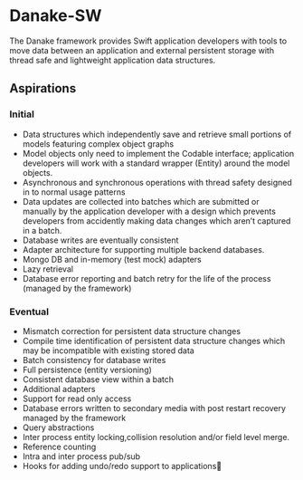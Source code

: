 # Danake-SW

The Danake framework provides Swift application developers with tools to move data between an application and external persistent storage with thread safe and lightweight application data structures.

## Aspirations
### Initial
* Data structures which independently save and retrieve small portions of models featuring complex object graphs
* Model objects only need to implement the Codable interface; application developers will work with a standard wrapper (Entity<T>) around the model objects.
* Asynchronous and synchronous operations with thread safety designed in to normal usage patterns
* Data updates are collected into batches which are submitted or manually by the application developer with a design which prevents developers from accidently making data changes which aren’t captured in a batch.
* Database writes are eventually consistent
* Adapter architecture for supporting multiple backend databases.
* Mongo DB and in-memory (test mock) adapters
* Lazy retrieval
* Database error reporting and batch retry for the life of the process (managed by the framework)
### Eventual
* Mismatch correction for persistent data structure changes
* Compile time identification of persistent data structure changes which may be incompatible with existing stored data
* Batch consistency for database writes
* Full persistence (entity versioning)
* Consistent database view within a batch
* Additional adapters
* Support for read only access
* Database errors written to secondary media with post restart recovery managed by the framework
* Query abstractions
* Inter process entity locking,collision resolution and/or field level merge.
* Reference counting
* Intra and inter process pub/sub
* Hooks for adding undo/redo support to applications



